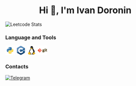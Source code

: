 <h1 align="center">Hi 👋, I'm Ivan Doronin</h1>

![Leetcode Stats](https://leetcard.jacoblin.cool/VanyushaDoronin?theme=dark)

### Language and Tools

<code><img height="30" src="https://raw.githubusercontent.com/github/explore/05d0f0dfceafd861bdf2b53559399dae7b2e2d8b/topics/python/python.png"></code>
<code><img height="30" src="https://raw.githubusercontent.com/github/explore/05d0f0dfceafd861bdf2b53559399dae7b2e2d8b/topics/cpp/cpp.png"></code>
<code><img height="30" src="https://raw.githubusercontent.com/github/explore/05d0f0dfceafd861bdf2b53559399dae7b2e2d8b/topics/linux/linux.png"></code>
<code><img height="30" src="https://raw.githubusercontent.com/github/explore/80688e429a7d4ef2fca1e82350fe8e3517d3494d/topics/git/git.png"></code>

### Contacts
<a href="https://t.me/iopmanu" target="_blank">
  <img src="https://img.shields.io/badge/-Telegram-0088cc?style=flat-square&logo=telegram" alt="Telegram">
</a>
